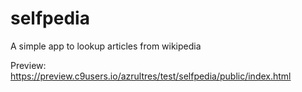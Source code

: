 # selfpedia
A simple app to lookup articles from wikipedia

Preview: https://preview.c9users.io/azrultres/test/selfpedia/public/index.html
